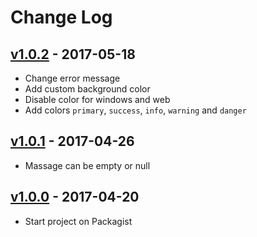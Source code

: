 # Change Log

## [v1.0.2](https://github.com/bvanhoekelen/terminal-style/tree/v1.0.2) - 2017-05-18
- Change error message
- Add custom background color
- Disable color for windows and web
- Add colors `primary`, `success`, `info`, `warning` and `danger`

## [v1.0.1](https://github.com/bvanhoekelen/terminal-style/tree/v1.0.1) - 2017-04-26
- Massage can be empty or null

## [v1.0.0](https://github.com/bvanhoekelen/terminal-style/tree/v1.0.0) - 2017-04-20
- Start project on Packagist